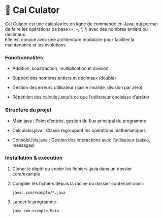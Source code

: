 # 🤖 Cal Culator  
Cal Culator est une calculatrice en ligne de commande en Java, qui permet de faire les opérations de base (+, -, *, /) avec des nombres entiers ou décimaux.  
Elle est conçue avec une architecture modulaire pour faciliter la maintenance et les évolutions.

### Fonctionnalités  
- Addition, soustraction, multiplication et division

- Support des nombres entiers et décimaux (double)

- Gestion des erreurs utilisateur (saisie invalide, division par zéro)

- Répétition des calculs jusqu’à ce que l’utilisateur choisisse d’arrêter

### Structure du projet  
-  Main.java : Point d’entrée, gestion du flux principal du programme    

- Calculator.java : Classe regroupant les opérations mathématiques

- ConsoleUtils.java : Gestion des interactions avec l’utilisateur (saisie, messages)

### Installation & exécution
1. Cloner le dépôt ou copier les fichiers .java dans un dossier com/example

2. Compiler les fichiers depuis la racine du dossier contenant com :

    ```javac com/example/*.java```  

3. Lancer le programme :

    ```java com.example.Main```